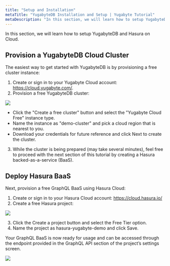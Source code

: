 ```yaml
---
title: "Setup and Installation"
metaTitle: "YugabyteDB Installation and Setup | Yugabyte Tutorial"
metaDescription: "In this section, we will learn how to setup YugabyteDB, learn more about connection string and deploy Hasura on Hasura Cloud"
---
```


In this section, we will learn how to setup YugabyteDB and Hasura on Cloud.

## Provision a YugabyteDB Cloud Cluster

The easiest way to get started with YugabyteDB is by provisioning a free cluster instance:

1. Create or sign in to your Yugabyte Cloud account: https://cloud.yugabyte.com/.
2. Provision a free YugabyteDB cluster:

![](https://graphql-engine-cdn.hasura.io/learn-hasura/assets/database-yugabyte/create-yugabyte-cluster.gif)

  - Click the "Create a free cluster" button and select the "Yugabyte Cloud Free" instance type.
  - Name the instance as "demo-cluster" and pick a cloud region that is nearest to you.
  - Download your credentials for future reference and click Next to create the cluster.

3. While the cluster is being prepared (may take several minutes), feel free to proceed with the next section of this tutorial by creating a Hasura backed-as-a-service (BaaS).

## Deploy Hasura BaaS

Next, provision a free GraphQL BaaS using Hasura Cloud:

1. Create or sign in to your Hasura Cloud account: https://cloud.hasura.io/
2. Create a free Hasura project:

![](https://graphql-engine-cdn.hasura.io/learn-hasura/assets/database-yugabyte/deploy-hasura-baas.gif)

3. Click the Create a project button and select the Free Tier option.
4. Name the project as hasura-yugabyte-demo and click Save.

Your GraphQL BaaS is now ready for usage and can be accessed through the endpoint provided in the GraphQL API section of the project’s settings screen.

![](https://graphql-engine-cdn.hasura.io/learn-hasura/assets/database-yugabyte/hasura-cloud-endpoint.png)
